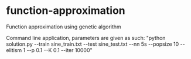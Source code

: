 # function-approximation
Function approximation using genetic algorithm

Command line application, parameters are given as such:
"python solution.py --train sine_train.txt --test sine_test.txt --nn 5s
--popsize 10 --elitism 1 --p 0.1 --K 0.1 --iter 10000"
